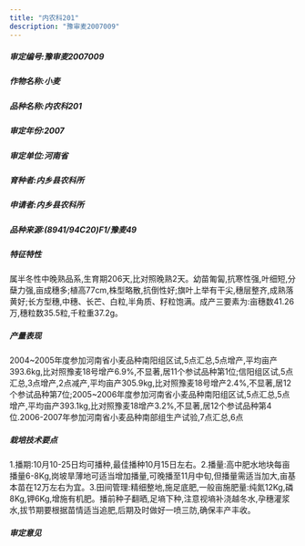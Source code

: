 ```yaml
---
title: "内农科201"
description: "豫审麦2007009"
---
```

##### 审定编号:豫审麦2007009

##### 作物名称:小麦

##### 品种名称:内农科201

##### 审定年份:2007

##### 审定单位:河南省

##### 育种者:内乡县农科所

##### 申请者:内乡县农科所

##### 品种来源:(8941/94C20)F1/豫麦49

##### 特征特性
属半冬性中晚熟品系,生育期206天,比对照晚熟2天。幼苗匍匐,抗寒性强,叶细短,分蘖力强,亩成穗多;植高77cm,株型略散,抗倒性好;旗叶上举有干尖,穗层整齐,成熟落黄好;长方型穗,中穗、长芒、白粒,半角质、籽粒饱满。成产三要素为:亩穗数41.26万,穗粒数35.5粒,千粒重37.2g。

##### 产量表现
2004~2005年度参加河南省小麦品种南阳组区试,5点汇总,5点增产,平均亩产393.6kg,比对照豫麦18号增产6.9%,不显著,居11个参试品种第1位;信阳组区试,5点汇总,3点增产,2点减产,平均亩产305.9kg,比对照豫麦18号增产2.4%,不显著,居12个参试品种第7位;2005~2006年度参加河南省小麦品种南阳组区试,5点汇总,5点增产,平均亩产393.1kg,比对照豫麦18增产3.2%,不显著,居12个参试品种第4位.2006-2007年参加河南省小麦品种南部组生产试验,7点汇总,6点

##### 栽培技术要点
1.播期:10月10-25日均可播种,最佳播种10月15日左右。2.播量:高中肥水地块每亩播量6-8Kg,岗坡旱薄地可适当增加播量,可晚播至11月中旬,但播量需适当加大,亩基本苗在12万左右为宜。3.田间管理:精细整地,施足底肥,一般亩施肥量:纯氮12Kg,磷8Kg,钾6Kg,增施有机肥。播前种子翻晒,足墒下种,注意视墒补浇越冬水,孕穗灌浆水,拔节期要根据苗情适当追肥,后期及时做好一喷三防,确保丰产丰收。

##### 审定意见

